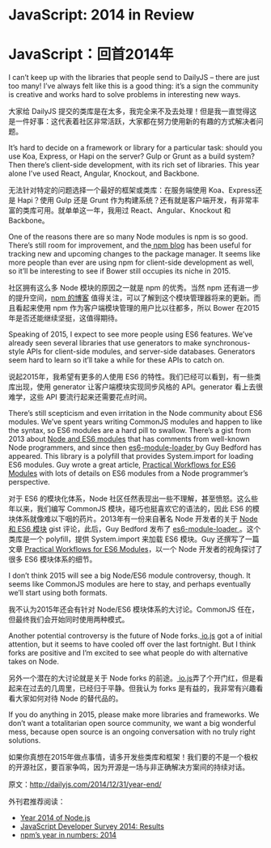 # JavaScript: 2014 in Review
# JavaScript：回首2014年

I can’t keep up with the libraries that people send to DailyJS – there are just too many! I’ve always felt like this is a good thing: it’s a sign the community is creative and works hard to solve problems in interesting new ways.

大家给 DailyJS 提交的类库是在太多，我完全来不及去处理！但是我一直觉得这是一件好事：这代表着社区非常活跃，大家都在努力使用新的有趣的方式解决者问题。

It’s hard to decide on a framework or library for a particular task: should you use Koa, Express, or Hapi on the server? Gulp or Grunt as a build system? Then there’s client-side development, with its rich set of libraries. This year alone I’ve used React, Angular, Knockout, and Backbone.

无法针对特定的问题选择一个最好的框架或类库：在服务端使用 Koa、Express还是 Hapi？使用 Gulp 还是 Grunt 作为构建系统？还有就是客户端开发，有非常丰富的类库可用。就单单这一年，我用过 React、Angular、Knockout 和 Backbone。

One of the reasons there are so many Node modules is npm is so good. There’s still room for improvement, and the[ npm blog](http://blog.npmjs.org) has been useful for tracking new and upcoming changes to the package manager. It seems like more people than ever are using npm for client-side development as well, so it’ll be interesting to see if Bower still occupies its niche in 2015.

社区拥有这么多 Node 模块的原因之一就是 npm 的优秀。当然 npm 还有进一步的提升空间，[npm 的博客](http://blog.npmjs.org) 值得关注，可以了解到这个模块管理器将来的更新。而且看起来使用 npm 作为客户端模块管理的用户比以往都多，所以 Bower 在2015年是否还能继续坚挺，这值得期待。

Speaking of 2015, I expect to see more people using ES6 features. We’ve already seen several libraries that use generators to make synchronous-style APIs for client-side modules, and server-side databases. Generators seem hard to learn so it’ll take a while for these APIs to catch on.

说起2015年，我希望有更多的人使用 ES6 的特性。我们已经可以看到，有一些类库出现，使用 generator 让客户端模块实现同步风格的 API。generator 看上去很难学，这些 API 要流行起来还需要花点时间。

There’s still scepticism and even irritation in the Node community about ES6 modules. We’ve spent years writing CommonJS modules and happen to like the syntax, so ES6 modules are a hard pill to swallow. There’s a gist from 2013 about [Node and ES6 modules](https://gist.github.com/domenic/4748675) that has comments from well-known Node programmers, and since then [es6-module-loader ](https://www.npmjs.com/package/es6-module-loader)by Guy Bedford has appeared. This library is a polyfill that provides System.import for loading ES6 modules. Guy wrote a great article, [Practical Workflows for ES6 Modules](http://guybedford.com/practical-workflows-for-es6-modules) with lots of details on ES6 modules from a Node programmer’s perspective.

对于 ES6 的模块化体系，Node 社区任然表现出一些不理解，甚至愤怒。这么些年以来，我们编写 CommonJS 模块，碰巧也挺喜欢它的语法的，因此 ES6 的模块体系就像难以下咽的药片。2013年有一份来自著名 Node 开发者的关于 [Node 和 ES6 模块](https://gist.github.com/domenic/4748675) gist 评论，此后，Guy Bedford 发布了 [es6-module-loader ](https://www.npmjs.com/package/es6-module-loader)。这个类库是一个 polyfill，提供 System.import 来加载 ES6 模块。Guy 还撰写了一篇文章  [Practical Workflows for ES6 Modules](http://guybedford.com/practical-workflows-for-es6-modules)，以一个 Node 开发者的视角探讨了很多 ES6 模块体系的细节。

I don’t think 2015 will see a big Node/ES6 module controversy, though. It seems like CommonJS modules are here to stay, and perhaps eventually we’ll start using both formats.

我不认为2015年还会有针对 Node/ES6 模块体系的大讨论。CommonJS 任在，但最终我们会开始同时使用两种模式。

Another potential controversy is the future of Node forks.[ io.js](https://github.com/iojs/io.js) got a of initial attention, but it seems to have cooled off over the last fortnight. But I think forks are positive and I’m excited to see what people do with alternative takes on Node.

另外一个潜在的大讨论就是关于 Node forks 的前途。[ io.js](https://github.com/iojs/io.js)弄了个开门红，但是看起来在过去的几周里，已经归于平静。但我认为 forks 是有益的，我非常有兴趣看看大家如何对待 Node 的替代品的。

If you do anything in 2015, please make more libraries and frameworks. We don’t want a totalitarian open source community, we want a big wonderful mess, because open source is an ongoing conversation with no truly right solutions.

如果你真想在2015年做点事情，请多开发些类库和框架！我们要的不是一个极权的开源社区，要百家争鸣，因为开源是一场与非正确解决方案间的持续对话。

原文：http://dailyjs.com/2014/12/31/year-end/

外刊君推荐阅读：

- [Year 2014 of Node.js](http://blog.rednode.cn/year-2014-of-node-js/)
- [JavaScript Developer Survey 2014: Results](http://dailyjs.com/2014/12/16/javascript-survey-results/)
- [npm’s year in numbers: 2014](http://blog.npmjs.org/post/106746762635/npms-year-in-numbers-2014)



